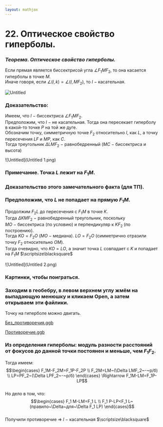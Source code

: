 ```yaml
---  
layout: mathjax  
---  
```

  
# 22. Оптическое свойство гиперболы.  
  
### *Теорема. Оптическое свойство гиперболы.*  
Если прямая является биссектрисой угла $\angle F_1MF_2$, то она касается гиперболы в точке $M$.  
Иначе говоря, если $\angle(l, k)=\angle(l, MF_2)$, то $l~-~$касательная.  
  
![Untitled](Untitled.png)  
  
### Доказательство:  
Имеем, что $l~-~$биссектриса $\angle F_1MF_2$.  
Предположим, что $l~-~$не касательная. Тогда она пересекает гиперболу в какой-то точке $P$ на той же дуге.  
Обозначим точку, симметричную точке $F_2$ относительно $l$, как $L$, а точку пересечения $LF$ и $MP$, как $C$.  
Тогда треугольник $\Delta LMF_2~-~$равнобедренный ($MC~-~$биссектриса и высота)  
  
![Untitled](Untitled 1.png)  
  
### Примечание. Точка $L$ лежит на $F_1M$.  
  
### Доказательство этого замечательного факта (для ТП).  
  
### Предположим, что $L$ не попадает на прямую $F_1M$.  
Продолжим $F_2L$ до пересечения с $F_1M$ в точке $K$.  
Тогда $\Delta KMF_2~-~$равнобедренный треугольник, поскольку $MO~-~$биссектриса (по условию) и перпендикуляр к $KF_2$ (по построению).  
Тогда $KO=F_2O$ ($MO~-~$медиана). $LO=F_2O$ (симметрично отразили точку $F_2$ относительно $OM$).  
Тогда очевидно, что $KO=LO$, а значит точка $L$ совпадает с $K$ и попадает на $F_1M$  $\scriptsize\blacksquare$  
  
![Untitled](Untitled 2.png)  
  
### Картинки, чтобы поиграться.  
  
### Заходим в геобебру, в левом верхнем углу жмём на выпадающую менюшку и кликаем Open, а затем открываем эти файлики.  
Точку на гиперболе можно двигать.  
  
[Без_противоречия.ggb](Без_противоречия.ggb)  
  
[Противоречие.ggb](Противоречие.ggb)  
  
### Из определения гиперболы: модуль разности расстояний от фокусов до данной точки постоянен и меньше, чем $F_1F_2$.  
Тогда имеем:  
$$\begin{cases}  
F_1M-F_2M=F_1P-F_2P  
\\  
F_2M=LM~(\Delta LMF_2~-~р/б)  
\\  
LP=PF_2~(\Delta LPF_2~-~р/б)  
\end{cases} \Rightarrow F_1M-LM=F_1P-LP$$  
Но дело в том, что:  
$$\begin{cases}  
F_1 M-LM=F_1 L  
\\  
F_1 P-LP<F_1 L~(правило~\Delta~для~\Delta F_1 LP)  
\end{cases}$$  
Получили противоречие $\Rightarrow$ $l~-~$касательная  $\scriptsize\blacksquare$  
